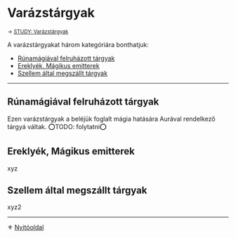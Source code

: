 # Varázstárgyak

<sub>→ [STUDY: Varázstárgyak](https://github.com/kaktusztea/km100/wiki/STUDY.varazstargyak)</sub>

A varázstárgyakat három kategóriára bonthatjuk:
- [Rúnamágiával felruházott tárgyak](#r%C3%BAnam%C3%A1gi%C3%A1val-felruh%C3%A1zott-t%C3%A1rgyak)
- [Ereklyék, Mágikus emitterek](#erekly%C3%A9k-m%C3%A1gikus-emitterek)
- [Szellem által megszállt tárgyak](#szellem-%C3%A1ltal-megsz%C3%A1llt-t%C3%A1rgyak)

---
## Rúnamágiával felruházott tárgyak

Ezen varázstárgyak a beléjük foglalt mágia hatására Aurával rendelkező tárgyá váltak.
⭕TODO: folytatni⭕


## Ereklyék, Mágikus emitterek

xyz

## Szellem által megszállt tárgyak

xyz2

---

⚜️ [Nyitóoldal](start.md)
